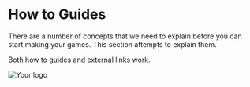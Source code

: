 # How to Guides

There are a number of concepts that we need to explain before you can start making your games. This section attempts to explain them.

Both [how to guides](how-to-guides/index.md) and [external](https://example.com) links work.

![Your logo](logo.png)